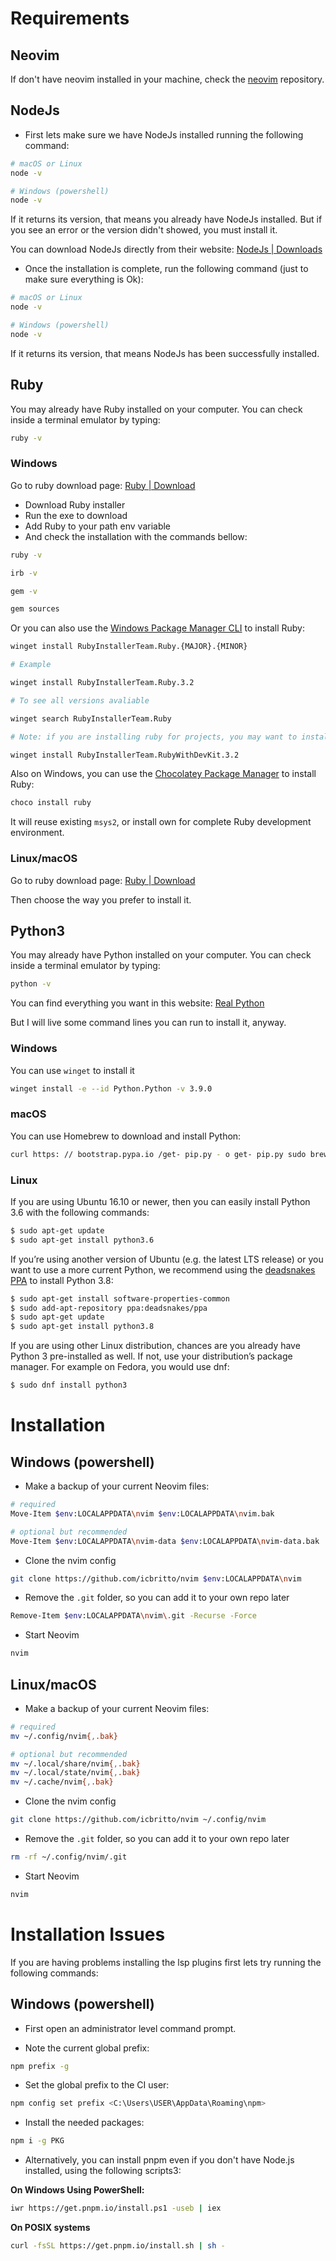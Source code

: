 # Requirements

## Neovim

If don't have neovim installed in your machine, check the [neovim](https://github.com/neovim/neovim/blob/master/INSTALL.md) repository.

## NodeJs

- First lets make sure we have NodeJs installed running the following command:

```bash
# macOS or Linux
node -v

# Windows (powershell)
node -v
```

If it returns its version, that means you already have NodeJs installed. But if you see an error or the version didn't showed, you must install it.

You can download NodeJs directly from their website: [NodeJs | Downloads](https://nodejs.org/en/download)

- Once the installation is complete, run the following command (just to make sure everything is Ok):

```bash
# macOS or Linux
node -v

# Windows (powershell)
node -v
```

If it returns its version, that means NodeJs has been successfully installed.

## Ruby

You may already have Ruby installed on your computer. You can check inside a terminal emulator by typing:

```bash
ruby -v
```

### Windows

Go to ruby download page: [Ruby | Download](https://rubyinstaller.org/downloads/)

- Download Ruby installer
- Run the exe to download
- Add Ruby to your path env variable
- And check the installation with the commands bellow:

```bash
ruby -v
```

```bash
irb -v
```

```bash
gem -v
```

```bash
gem sources
```

Or you can also use the [Windows Package Manager CLI](https://github.com/microsoft/winget-cli) to install Ruby:

```bash
winget install RubyInstallerTeam.Ruby.{MAJOR}.{MINOR}

# Example

winget install RubyInstallerTeam.Ruby.3.2

# To see all versions avaliable

winget search RubyInstallerTeam.Ruby

# Note: if you are installing ruby for projects, you may want to install RubyWithDevKit

winget install RubyInstallerTeam.RubyWithDevKit.3.2
```

Also on Windows, you can use the [Chocolatey Package Manager](https://chocolatey.org/install) to install Ruby:

```bash
choco install ruby
```

It will reuse existing `msys2`, or install own for complete Ruby development environment.

### Linux/macOS

Go to ruby download page: [Ruby | Download](https://www.ruby-lang.org/en/documentation/installation/)

Then choose the way you prefer to install it.

## Python3

You may already have Python installed on your computer. You can check inside a terminal emulator by typing:

```bash
python -v
```

You can find everything you want in this website: [Real Python](https://realpython.com/installing-python/#how-to-install-python-on-windows)

But I will live some command lines you can run to install it, anyway.

### Windows

You can use `winget` to install it

```bash
winget install -e --id Python.Python -v 3.9.0
```

### macOS

You can use Homebrew to download and install Python:

```bash
curl https: // bootstrap.pypa.io /get- pip.py - o get- pip.py sudo brew install python3
```

### Linux

If you are using Ubuntu 16.10 or newer, then you can easily install Python 3.6 with the following commands:

```bash
$ sudo apt-get update
$ sudo apt-get install python3.6
```

If you’re using another version of Ubuntu (e.g. the latest LTS release) or you want to use a more current Python, we recommend using the [deadsnakes PPA](https://launchpad.net/~deadsnakes/+archive/ubuntu/ppa) to install Python 3.8:

```bash
$ sudo apt-get install software-properties-common
$ sudo add-apt-repository ppa:deadsnakes/ppa
$ sudo apt-get update
$ sudo apt-get install python3.8
```

If you are using other Linux distribution, chances are you already have Python 3 pre-installed as well. If not, use your distribution’s package manager. For example on Fedora, you would use dnf:

```bash
$ sudo dnf install python3
```

# Installation

## Windows (powershell)

- Make a backup of your current Neovim files:

```bash
# required
Move-Item $env:LOCALAPPDATA\nvim $env:LOCALAPPDATA\nvim.bak  

# optional but recommended
Move-Item $env:LOCALAPPDATA\nvim-data $env:LOCALAPPDATA\nvim-data.bak
```

- Clone the nvim config

```bash
git clone https://github.com/icbritto/nvim $env:LOCALAPPDATA\nvim
```

- Remove the `.git` folder, so you can add it to your own repo later
```bash
Remove-Item $env:LOCALAPPDATA\nvim\.git -Recurse -Force
```

- Start Neovim
```bash
nvim
```
 
## Linux/macOS

- Make a backup of your current Neovim files:

```bash
# required
mv ~/.config/nvim{,.bak}  

# optional but recommended
mv ~/.local/share/nvim{,.bak}
mv ~/.local/state/nvim{,.bak}
mv ~/.cache/nvim{,.bak}
```

- Clone the nvim config

```bash
git clone https://github.com/icbritto/nvim ~/.config/nvim
```

- Remove the `.git` folder, so you can add it to your own repo later
```bash
rm -rf ~/.config/nvim/.git
```

- Start Neovim
```bash
nvim
```

# Installation Issues

If you are having problems installing the lsp plugins first lets try running the following commands:

## Windows (powershell)

- First open an administrator level command prompt.

- Note the current global prefix:

```bash
npm prefix -g
```

- Set the global prefix to the CI user:

```bash
npm config set prefix <C:\Users\USER\AppData\Roaming\npm>
```

- Install the needed packages: 

```bash
npm i -g PKG
```

- Alternatively, you can install pnpm even if you don't have Node.js installed, using the following scripts3:

**On Windows Using PowerShell:**

```bash
iwr https://get.pnpm.io/install.ps1 -useb | iex
```

**On POSIX systems**

```bash
curl -fsSL https://get.pnpm.io/install.sh | sh -
```
